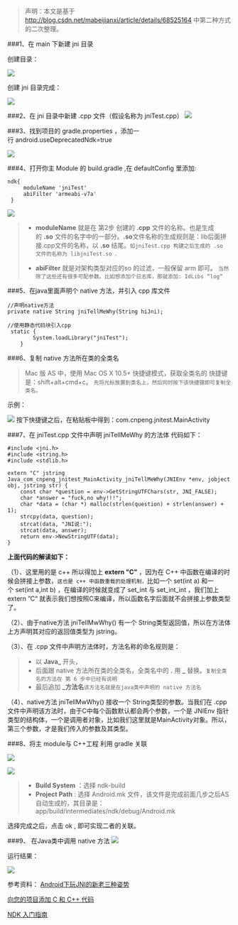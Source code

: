 >声明：本文是基于 http://blog.csdn.net/mabeijianxi/article/details/68525164 中第二种方式的二次整理。

###1、在 main 下新建 jni 目录

创建目录：

![](http://upload-images.jianshu.io/upload_images/2551993-eab577e2dae1dd82.png?imageMogr2/auto-orient/strip%7CimageView2/2/w/1240)

创建 jni 目录完成：

![](http://upload-images.jianshu.io/upload_images/2551993-20db0aab3a2cb28e.png?imageMogr2/auto-orient/strip%7CimageView2/2/w/1240)



###2、在 jni 目录中新建 .cpp 文件（假设名称为 jniTest.cpp）
![](http://upload-images.jianshu.io/upload_images/2551993-6fa475d5fd62dad1.png?imageMogr2/auto-orient/strip%7CimageView2/2/w/1240)


###3、找到项目的 gradle.properties ，添加一行 android.useDeprecatedNdk=true 

![](http://upload-images.jianshu.io/upload_images/2551993-88c4b26fa2f5c3f5.png?imageMogr2/auto-orient/strip%7CimageView2/2/w/1240)

###4、打开你主 Module 的 build.gradle ,在 defaultConfig 里添加:

```
ndk{
     moduleName 'jniTest'
     abiFilter 'armeabi-v7a'
 }
```
![](http://upload-images.jianshu.io/upload_images/2551993-be19d9cbc6a39076.png?imageMogr2/auto-orient/strip%7CimageView2/2/w/1240)

>* **moduleName** 就是在 第2步 创建的 **.cpp** 文件的名称。也是生成的 **.so** 文件的名字中的一部分。**.so**文件名称的生成规则是：lib后面拼接.cpp文件的名称，以 **.so** 结尾。`如jniTest.cpp 构建之后生成的 .so 文件的名称为 libjniTest.so `.
>
>* **abiFilter** 就是对架构类型对应的so 的过滤，一般保留 arm 即可。
`当然除了这些还有很多可配参数。比如想添加个日志库，那就添加: IdLibs “log“ `


###5、在java里面声明个 native 方法，并引入 cpp 库文件

```
//声明native方法
private native String jniTellMeWhy(String hiJni);

//使用静态代码块引入cpp
 static {
        System.loadLibrary("jniTest");
    }
```

###6、复制 native 方法所在类的全类名
>Mac 版 AS 中，使用 Mac OS X 10.5+ 快捷键模式，获取全类名的 快捷键是：shift+alt+cmd+c。  `先将光标放置到类名上，然后同时按下该快捷键即可复制全类名。`

示例：

![](http://upload-images.jianshu.io/upload_images/2551993-d7ffe776716f9b80.png?imageMogr2/auto-orient/strip%7CimageView2/2/w/1240)
按下快捷键之后，在粘贴板中得到：com.cnpeng.jnitest.MainActivity

###7、在 jniTest.cpp 文件中声明 jniTellMeWhy 的方法体
代码如下：
```
#include <jni.h>
#include <string.h>
#include <stdlib.h>

extern "C" jstring
Java_com_cnpeng_jnitest_MainActivity_jniTellMeWhy(JNIEnv *env, jobject obj, jstring str) {
    const char *question = env->GetStringUTFChars(str, JNI_FALSE);
    char *answer = "fuck,no why!!!";
    char *data = (char *) malloc(strlen(question) + strlen(answer) + 1);
    strcpy(data, question);
    strcat(data, "JNI说:");
    strcat(data, answer);
    return env->NewStringUTF(data);
}
```

**上面代码的解读如下：**

（1）、这里用的是 c++ 所以得加上 **extern "C"** ，因为在 C++ 中函数在编译的时候会拼接上参数，`这也是 c++ 中函数重载的处理机制，`比如一个 set(int a) 和一个 set(int a,int b) ，在编译的时候就变成了 set_int 与 set_int_int ，我们加上extern ”C“ 就表示我们想按照C来编译，所以函数名字后面就不会拼接上参数类型了。

（2）、由于native方法 jniTellMwWhy() 有一个 String类型返回值，所以在方法体上方声明其对应的返回值类型为 jstring。

（3）、在 .cpp 文件中声明方法体时，方法名称的命名规则是：
>* 以 **Java_** 开头，
>* 后面跟 native 方法所在类的全类名，全类名中的 **.** 用 **_**
 替换。`复制全类名的方法在 第 6 步中已经有说明`
>* 最后追加 **_方法名**`该方法名就是在java类中声明的 native 方法名`

（4）、native方法 jniTellMwWhy() 接收一个 String类型的参数。当我们在 .cpp文件中声明该方法时，由于C中每个函数默认都会两个参数，一个是 JNIEnv 指针类型的结构体，一个是调用者对象，比如我们这里就是MainActivity对象。所以，第三个参数，才是我们传入的参数及其类型。

###8、将主 module与 C++工程 利用 gradle 关联

![](http://upload-images.jianshu.io/upload_images/2551993-75e3626abaeff846.png?imageMogr2/auto-orient/strip%7CimageView2/2/w/1240)

![](http://upload-images.jianshu.io/upload_images/2551993-20ab505fd81d0911.png?imageMogr2/auto-orient/strip%7CimageView2/2/w/1240)

>* **Build System** ：选择 ndk-build 
>* **Project Path** : 选择 Android.mk 文件，该文件是完成前面几步之后AS自动生成的，其目录是：app/build/intermediates/ndk/debug/Android.mk

选择完成之后，点击 ok  , 即可实现二者的关联。

###9、 在Java类中调用 native 方法
![](http://upload-images.jianshu.io/upload_images/2551993-ed83bb3c87f53099.png?imageMogr2/auto-orient/strip%7CimageView2/2/w/1240)

运行结果：

![](http://upload-images.jianshu.io/upload_images/2551993-867c5bc3292e95a8.png?imageMogr2/auto-orient/strip%7CimageView2/2/w/1240)



参考资料：
[Android下玩JNI的新老三种姿势](http://blog.csdn.net/mabeijianxi/article/details/68525164)

[向您的项目添加 C 和 C++ 代码](https://developer.android.com/studio/projects/add-native-code.html?utm_source=android-studio#create-sources)

[NDK 入门指南](https://developer.android.com/ndk/guides/index.html)
